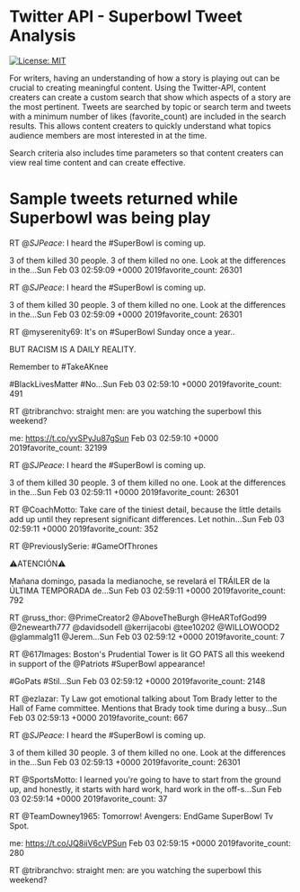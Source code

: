 # Twitter API - Superbowl Tweet Analysis

 [![License: MIT](https://img.shields.io/badge/License-MIT-red.svg)](https://opensource.org/licenses/MIT)

For writers, having an understanding of how a story is playing out can be crucial to creating meaningful content.  Using the Twitter-API, content creaters can create a custom search that show which aspects of a story are the most pertinent.  Tweets are searched by topic or search term and tweets with a minimum number of likes (favorite_count) are included in the search results.  This allows content creaters to quickly understand what topics audience members are most interested in at the time.  

Search criteria also includes time parameters so that content creaters can view real time content and can create effective.   

# Sample tweets returned while Superbowl was being play

RT @_SJPeace_: I heard the #SuperBowl is coming up.

3 of them killed 30 people. 3 of them killed no one.  Look at the differences in the…Sun Feb 03 02:59:09 +0000 2019favorite_count: 26301

RT @_SJPeace_: I heard the #SuperBowl is coming up.

3 of them killed 30 people. 3 of them killed no one.  Look at the differences in the…Sun Feb 03 02:59:09 +0000 2019favorite_count: 26301

RT @myserenity69: It's on #SuperBowl Sunday once a year..

BUT RACISM IS A DAILY REALITY.

Remember to #TakeAKnee

#BlackLivesMatter  #No…Sun Feb 03 02:59:10 +0000 2019favorite_count: 491

RT @tribranchvo: straight men: are you watching the superbowl this weekend?

me: https://t.co/yvSPyJu87gSun Feb 03 02:59:10 +0000 2019favorite_count: 32199

RT @_SJPeace_: I heard the #SuperBowl is coming up.

3 of them killed 30 people. 3 of them killed no one.  Look at the differences in the…Sun Feb 03 02:59:11 +0000 2019favorite_count: 26301

RT @CoachMotto: Take care of the tiniest detail, because the little details add up until they represent significant differences. Let nothin…Sun Feb 03 02:59:11 +0000 2019favorite_count: 352

RT @PreviouslySerie: #GameOfThrones

⚠️ATENCIÓN⚠️

Mañana domingo, pasada la medianoche, se revelará el TRÁILER de la ÚLTIMA TEMPORADA de…Sun Feb 03 02:59:11 +0000 2019favorite_count: 792

RT @russ_thor: @PrimeCreator2 @AboveTheBurgh @HeARTofGod99 @2newearth777 @davidsodell @kerrijacobi @tee10202 @WILLOWOOD2 @glammalg11 @Jerem…Sun Feb 03 02:59:12 +0000 2019favorite_count: 7

RT @617Images: Boston's Prudential Tower is lit GO PATS all this weekend in support of the @Patriots #SuperBowl appearance!

#GoPats
#Stil…Sun Feb 03 02:59:12 +0000 2019favorite_count: 2148

RT @ezlazar: Ty Law got emotional talking about Tom Brady letter to the Hall of Fame committee. Mentions that Brady took time during a busy…Sun Feb 03 02:59:13 +0000 2019favorite_count: 667

RT @_SJPeace_: I heard the #SuperBowl is coming up.

3 of them killed 30 people. 3 of them killed no one.  Look at the differences in the…Sun Feb 03 02:59:13 +0000 2019favorite_count: 26301

RT @SportsMotto: I learned you're going to have to start from the ground up, and honestly, it starts with hard work, hard work in the off-s…Sun Feb 03 02:59:14 +0000 2019favorite_count: 37

RT @TeamDowney1965: Tomorrow! Avengers: EndGame SuperBowl Tv Spot.

me: https://t.co/JQ8iiV6cVPSun Feb 03 02:59:15 +0000 2019favorite_count: 280

RT @tribranchvo: straight men: are you watching the superbowl this weekend?

